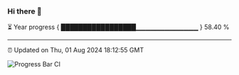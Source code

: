 ### Hi there 👋

⏳ Year progress { █████████████████▁▁▁▁▁▁▁▁▁▁▁▁▁ } 58.40 %

---

⏰ Updated on Thu, 01 Aug 2024 18:12:55 GMT

![Progress Bar CI](https://github.com/code-lakshay/GitHub-Actions-Demo/workflows/Progress%20Bar%20CI/badge.svg)
